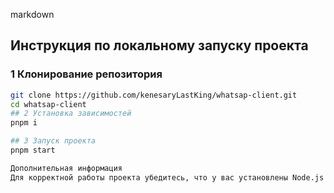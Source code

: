 markdown

## Инструкция по локальному запуску проекта

### 1 Клонирование репозитория

```bash
git clone https://github.com/kenesaryLastKing/whatsap-client.git
cd whatsap-client
## 2 Установка зависимостей
pnpm i

## 3 Запуск проекта
pnpm start

Дополнительная информация
Для корректной работы проекта убедитесь, что у вас установлены Node.js и pnpm.
```
